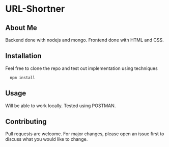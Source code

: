 # URL-Shortner

## About Me

Backend done with nodejs and mongo.
Frontend done with HTML and CSS.


## Installation

Feel free to clone the repo and test out implementation using techniques

```
  npm install 
```


## Usage

Will be able to work locally. Tested using POSTMAN. 


## Contributing
Pull requests are welcome. For major changes, please open an issue first to discuss what you would like to change.
